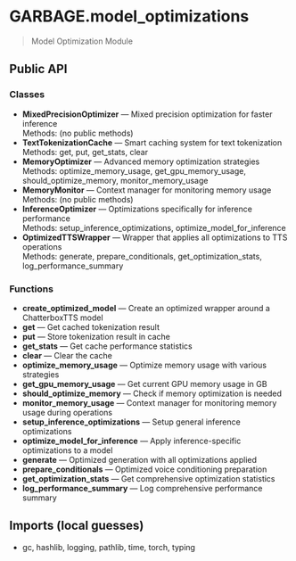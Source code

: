 # GARBAGE.model_optimizations

> Model Optimization Module

## Public API

### Classes
- **MixedPrecisionOptimizer** — Mixed precision optimization for faster inference  
  Methods: (no public methods)
- **TextTokenizationCache** — Smart caching system for text tokenization  
  Methods: get, put, get_stats, clear
- **MemoryOptimizer** — Advanced memory optimization strategies  
  Methods: optimize_memory_usage, get_gpu_memory_usage, should_optimize_memory, monitor_memory_usage
- **MemoryMonitor** — Context manager for monitoring memory usage  
  Methods: (no public methods)
- **InferenceOptimizer** — Optimizations specifically for inference performance  
  Methods: setup_inference_optimizations, optimize_model_for_inference
- **OptimizedTTSWrapper** — Wrapper that applies all optimizations to TTS operations  
  Methods: generate, prepare_conditionals, get_optimization_stats, log_performance_summary

### Functions
- **create_optimized_model** — Create an optimized wrapper around a ChatterboxTTS model
- **get** — Get cached tokenization result
- **put** — Store tokenization result in cache
- **get_stats** — Get cache performance statistics
- **clear** — Clear the cache
- **optimize_memory_usage** — Optimize memory usage with various strategies
- **get_gpu_memory_usage** — Get current GPU memory usage in GB
- **should_optimize_memory** — Check if memory optimization is needed
- **monitor_memory_usage** — Context manager for monitoring memory usage during operations
- **setup_inference_optimizations** — Setup general inference optimizations
- **optimize_model_for_inference** — Apply inference-specific optimizations to a model
- **generate** — Optimized generation with all optimizations applied
- **prepare_conditionals** — Optimized voice conditioning preparation
- **get_optimization_stats** — Get comprehensive optimization statistics
- **log_performance_summary** — Log comprehensive performance summary

## Imports (local guesses)
- gc, hashlib, logging, pathlib, time, torch, typing